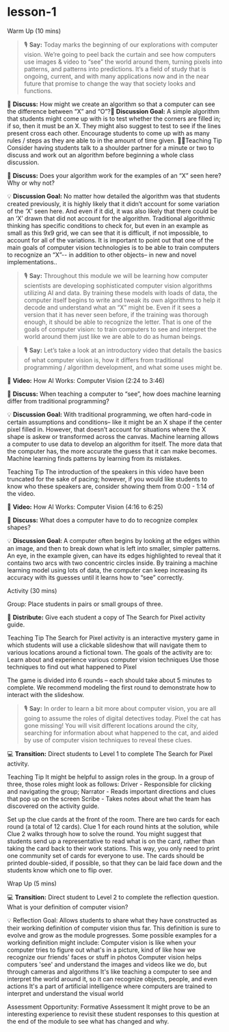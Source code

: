 # lesson-1







Warm Up (10 mins)


> 🎙️ **Say:** Today marks the beginning of our explorations with computer vision. We’re going to peel back the curtain and see how computers use images & video to “see” the world around them, turning pixels into patterns, and patterns into predictions. It’s a field of study that is ongoing, current, and with many applications now and in the near future that promise to change the way that society looks and functions.

💬 **Discuss:** How might we create an algorithm so that a computer can see the difference between “X” and “O”?
**Discussion Goal:** A simple algorithm that students might come up with is to test whether the corners are filled in; if so, then it must be an X. They might also suggest to test to see if the lines present cross each other. Encourage students to come up with as many rules / steps as they are able to in the amount of time given. Teaching Tip
Consider having students talk to a shoulder partner for a minute or two to discuss and work out an algorithm before beginning a whole class discussion. 



💬 **Discuss:** Does your algorithm work for the examples of an “X” seen here? Why or why not?

💡 **Discussion Goal:** No matter how detailed the algorithm was that students created previously, it is highly likely that it didn’t account for some variation of the ‘X’ seen here. And even if it did, it was also likely that there could be an ‘X’ drawn that did not account for the algorithm. Traditional algorithmic thinking has specific conditions to check for, but even in an example as small as this 9x9 grid, we can see that it is difficult, if not impossible, to account for all of the variations. It is important to point out that one of the main goals of computer vision technologies is to be able to train computers to recognize an “X”-- in addition to other objects– in new and novel implementations..  

> 🎙️ **Say:** Throughout this module we will be learning how computer scientists are developing sophisticated computer vision algorithms utilizing AI and data. By training these models with loads of data, the computer itself begins to write and tweak its own algorithms to help it decode and understand what an “X” might be. Even if it sees a version that it has never seen before, if the training was thorough enough, it should be able to recognize the letter. That is one of the goals of computer vision: to train computers to see and interpret the world around them just like we are able to do as human beings.



> 🎙️ **Say:** Let’s take a look at an introductory video that details the basics of what computer vision is, how it differs from traditional programming / algorithm development, and what some uses might be. 

🎥 **Video:** How AI Works: Computer Vision (2:24 to 3:46)

💬 **Discuss:** When teaching a computer to “see”, how does machine learning differ from traditional programming?

💡 **Discussion Goal:** With traditional programming, we often hard-code in certain assumptions and conditions– like it might be an X shape if the center pixel filled in. However, that doesn’t account for situations where the X shape is askew or transformed across the canvas. Machine learning allows a computer to use data to develop an algorithm for itself. The more data that the computer has, the more accurate the guess that it can make becomes. Machine learning finds patterns by learning from its mistakes.

Teaching Tip
The introduction of the speakers in this video have been truncated for the sake of pacing; however, if you would like students to know who these speakers are, consider showing them from 0:00 - 1:14 of the video.



🎥 **Video:** How AI Works: Computer Vision (4:16 to 6:25)

💬 **Discuss:** What does a computer have to do to recognize complex shapes?

💡 **Discussion Goal:**  A computer often begins by looking at the edges within an image, and then to break down what is left into smaller, simpler patterns. An eye, in the example given, can have its edges highlighted to reveal that it contains two arcs with two concentric circles inside. By training a machine learning model using lots of data, the computer can keep increasing its accuracy with its guesses until it learns how to “see” correctly.









Activity (30 mins)


Group: Place students in pairs or small groups of three.

📄 **Distribute:** Give each student a copy of The Search for Pixel activity guide.

Teaching Tip
The Search for Pixel activity is an interactive mystery game in which students will use a clickable slideshow that will navigate them to various locations around a fictional town. The goals of the activity are to:
Learn about and experience various computer vision techniques
Use those techniques to find out what happened to Pixel

The game is divided into 6 rounds – each should take about 5 minutes to complete. We recommend modeling the first round to demonstrate how to interact with the slideshow.



> 🎙️ **Say:** In order to learn a bit more about computer vision, you are all going to assume the roles of digital detectives today. Pixel the cat has gone missing! You will visit different locations around the city, searching for information about what happened to the cat, and aided by use of computer vision techniques to reveal these clues.


💻 **Transition:** Direct students to Level 1 to complete The Search for Pixel activity.

Teaching Tip
It might be helpful to assign roles in the group. In a group of three, those roles might look as follows:
Driver - Responsible for clicking and navigating the group; 
Narrator - Reads important directions and clues that pop up on the screen
Scribe - Takes notes about what the team has discovered on the activity guide.

Set up the clue cards at the front of the room. There are two cards for each round (a total of 12 cards). Clue 1 for each round hints at the solution, while Clue 2 walks through how to solve the round. You might suggest that students send up a representative to read what is on the card, rather than taking the card back to their work stations. This way, you only need to print one community set of cards for everyone to use. The cards should be printed double-sided, if possible, so that they can be laid face down and the students know which one to flip over.



Wrap Up (5 mins)








💻 **Transition:** Direct student to Level 2 to complete the reflection question. 
What is your definition of computer vision?

💡 Reflection Goal: Allows students to share what they have constructed as their working definition of computer vision thus far. This definition is sure to evolve and grow as the module progresses. Some possible examples for a working definition might include:
Computer vision is like when your computer tries to figure out what's in a picture, kind of like how we recognize our friends' faces or stuff in photos
Computer vision helps computers 'see' and understand the images and videos like we do, but through cameras and algorithms
It's like teaching a computer to see and interpret the world around it, so it can recognize objects, people, and even actions
It's a part of artificial intelligence where computers are trained to interpret and understand the visual world

Assessment Opportunity: Formative Assessment
It might prove to be an interesting experience to revisit these student responses to this question at the end of the module to see what has changed and why.







